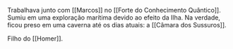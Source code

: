 
Trabalhava junto com [[Marcos]] no [[Forte do Conhecimento Quântico]]. Sumiu em uma exploração marítima devido ao efeito da Ilha. Na verdade, ficou preso em uma caverna até os dias atuais: a [[Câmara dos Sussuros]].

Filho do [[Homer]].
